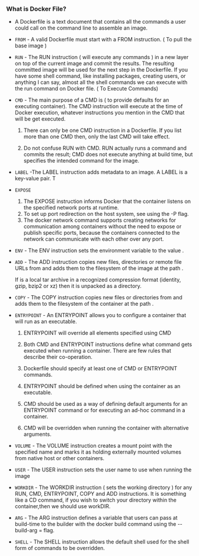 ### What is Docker File?
- A Dockerfile is a text document that contains all the commands a user could call on the command line to assemble an image.


- `FROM` - A valid Dockerfile must start with a FROM instruction. ( To pull the base image )

- `RUN` - The RUN instruction ( will execute any commands ) in a new layer on top of the current image and commit the results. The resulting committed image will be used for the next step in the Dockerfile. If you have some shell command, like installing packages, creating users, or anything I can
say, almost all the shell commands we can execute with the run command on Docker file. ( To Execute Commands) 

- `CMD` - The main purpose of a CMD is ( to provide defaults for an executing container). The CMD instruction will execute at the time of Docker execution, whatever instructions
you mention in the CMD that will be get executed.

   1. There can only be one CMD instruction in a Dockerfile. If you list more than one CMD then, only the last CMD will take effect.

   2. Do not confuse RUN with CMD. RUN actually runs a command and commits the result; CMD does not execute anything at build time, but specifies the intended command for the image.

- `LABEL` -The LABEL instruction adds metadata to an image. A LABEL is a key-value pair. T

- `EXPOSE`
  1. The EXPOSE instruction informs Docker that the container listens on the specified network ports at runtime. 
  2. To set up port redirection on the host system, see using the -P flag.
  3. The docker network command supports creating networks for communication among containers without the need to expose or publish specific ports, because the containers connected to the network can communicate with each other over any port. 

- `ENV` - The ENV instruction sets the environment variable <key> to the value <value>.

- `ADD` - The ADD instruction copies new files, directories or remote file URLs from <src> and adds them to the filesystem of the image at the path <dest>.

    If <src> is a local tar archive in a recognized compression format (identity, gzip, bzip2 or xz) then it is unpacked as a directory. 

- `COPY` - The COPY instruction copies new files or directories from <src> and adds them to the filesystem of the container at the path <dest>.

- `ENTRYPOINT` - An ENTRYPOINT allows you to configure a container that will run as an executable.

  1. ENTRYPOINT will override all elements specified using CMD
  2. Both CMD and ENTRYPOINT instructions define what command gets executed when running a container. There are few rules that describe their co-operation.

  3. Dockerfile should specify at least one of CMD or ENTRYPOINT commands.

  4. ENTRYPOINT should be defined when using the container as an executable.

  5. CMD should be used as a way of defining default arguments for an ENTRYPOINT command or for executing an ad-hoc command in a container.

  6. CMD will be overridden when running the container with alternative arguments.

- `VOLUME` - The VOLUME instruction creates a mount point with the specified name and marks it as holding externally mounted volumes from native host or other containers. 

- `USER` - The USER instruction sets the user name to use when running the image

- `WORKDIR` - The WORKDIR instruction ( sets the working directory ) for any RUN, CMD, ENTRYPOINT, COPY and ADD instructions. It is something like a CD command, if you wish to switch your directory within the container,then we should use workDIR.

- `ARG` - The ARG instruction defines a variable that users can pass at build-time to the builder with the docker build command using the --build-arg <varname>=<value> flag. 

- `SHELL` - The SHELL instruction allows the default shell used for the shell form of commands to be overridden. 

